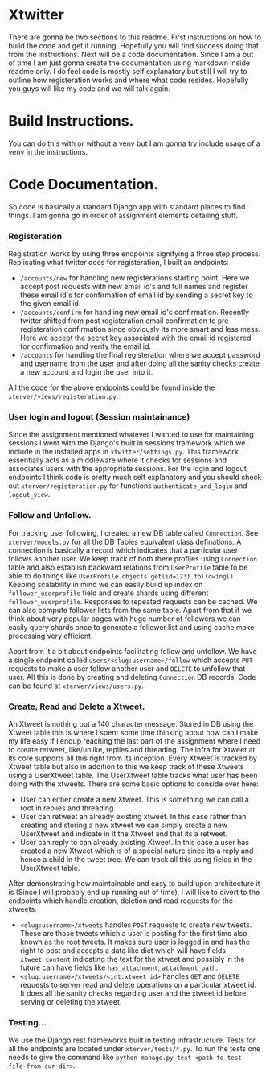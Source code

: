 # Xtwitter

There are gonna be two sections to this readme. First instructions on how to build the code and get it running. Hopefully you will find success doing that from the instructions.
Next will be a code documentation. Since I am a out of time I am just gonna create the documentation using markdown inside readme only. I do feel code is mostly self explanatory but still I will try to outline how registeration works and where what code resides. Hopefully you guys will like my code and we will talk again.

# Build Instructions.

You can do this with or without a venv but I am gonna try include usage of a venv in the instructions.

# Code Documentation.

So code is basically a standard Django app with standard places to find things.
I am gonna go in order of assignment elements detailing stuff.

### Registeration

Registration works by using three endpoints signifying a three step process. Replicating what twitter does for registeration, I built an endpoints:

* `/accounts/new` for handling new registerations starting point. Here we accept post requests with new email id's and full names and register these email id's for confirmation of email id by sending a secret key to the given email id.
* `/accounts/confirm` for handling new email id's confirmation. Recently twitter shifted from post registeration email confirmation to pre registeration confirmation since obviously its more smart and less mess. Here we accept the secret key associated with the email id registered for confirmation and verify the email id.
* `/accounts` for handling the final registeration where we accept password and username from the user and after doing all the sanity checks create a new account and login the user into it.

All the code for the above endpoints could be found inside the `xterver/views/registeration.py`.

### User login and logout (Session maintainance)

Since the assignment mentioned whatever I wanted to use for maintaining sessions I went with the Django's built in sessions framework which we include in the installed apps in `xtwitter/settings.py`. This framework essentially acts as a middleware where it checks for sessions and associates users with the appropriate sessions.
For the login and logout endpoints I think code is pretty much self explanatory and you should check out `xterver/registeration.py` for functions `authenticate_and_login` and `logout_view`.

### Follow and Unfollow.

For tracking user following, I created a new DB table called `Connection`. See `xterver/models.py` for all the DB Tables equivalent class definations. A connection is basically a record which indicates that a particular user follows another user. We keep track of both there profiles using `Connection` table and also establish backward relations from `UserProfile` table to be able to do things like `UserProfile.objects.get(id=123).following()`. Keeping scalability in mind we can easily build up index on `follower_userprofile` field and create shards using different `follower_userprofile`. Responses to repeated requests can be cached.
We can also compute follower lists from the same table. Apart from that if we think about very popular pages with huge number of followers we can easily query shards once to generate a follower list and using cache make processing very efficient.

Apart from it a bit about endpoints facilitating follow and unfollow. We have a single endpoint called `users/<slug:username>/follow` which accepts `PUT` requests to make a user follow another user and `DELETE` to unfollow that user. All this is done by creating and deleting `Connection` DB records. Code can be found at `xterver/views/users.py`.

### Create, Read and Delete a Xtweet.

An Xtweet is nothing but a 140 character message. Stored in DB using the Xtweet table this is where I spent some time thinking about how can I make my life easy if I endup reaching the last part of the assignment where I need to create retweet, like/unlike, replies and threading. The infra for Xtweet at its core supports all this right from its inception.
Every Xtweet is tracked by Xtweet table but also in addition to this we keep track of these Xtweets using a UserXtweet table. The UserXtweet table tracks what user has been doing with the xtweets. There are some basic options to conside over here:
* User can either create a new Xtweet. This is something we can call a root in replies and threading.
* User can retweet an already existing xtweet. In this case rather than creating and storing a new xtweet we can simply create a new UserXtweet and indicate in it the Xtweet and that its a retweet.
* User can reply to can already existing Xtweet. In this case a user has created a new Xtweet which is of a special nature since its a reply and hence a child in the tweet tree. We can track all this using fields in the UserXtweet table.

After demonstrating how maintainable and easy to build upon architecture it is (Since I will probably end up running out of time), I will like to divert to the endpoints
which handle creation, deletion and read requests for the xtweets.

* `<slug:username>/xtweets` handles `POST` requests to create new tweets. These are those tweets which a user is posting for the first time also known as the root tweets. It makes sure user is logged in and has the right to post and accepts a data like dict which will have fields `xtweet_content` indicating the text for the xtweet and possibly in the future can have fields like `has_attachment`, `attachment_path`.
* `<slug:username>/xtweets/<int:xtweet_id>` handles `GET` and `DELETE` requests to server read and delete operations on a particular xtweet id. It does all the sanity checks regarding user and the xtweet id before serving or deleting the xtweet.


### Testing...

We use the Django rest frameworks built in testing infrastructure. Tests for all the endpoints are located under `xterver/tests/*.py`. To run the tests one needs to give the command like `python manage.py test <path-to-test-file-from-cur-dir>`.
